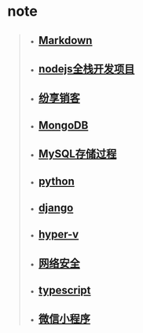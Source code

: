 # note
>+ ## [Markdown](https://github.com/520171/note/blob/master/Markdown/Markdown.md)  
>+ ## [nodejs全栈开发项目](https://github.com/520171/note/blob/master/nodejs全栈/nodejs全栈.md)  
>+ ## [纷享销客](https://github.com/520171/note/blob/master/纷享销客CRM/纷享销客crm.md)  
>+ ## [MongoDB](https://github.com/520171/note/blob/master/MongoDB/MongoDB.md)  
>+ ## [MySQL存储过程](https://github.com/520171/note/blob/master/MySQL存储过程/MySQL存储过程.md)  
>+ ## [python](https://github.com/520171/note/blob/master/python/python.md)  
>+ ## [django](https://github.com/520171/note/blob/master/django/django.md)  
>+ ## [hyper-v](https://github.com/520171/note/blob/master/hyper-v/hyper-v.md)  
>+ ## [网络安全](https://github.com/520171/note/blob/master/网络安全/网络安全.md)  
>+ ## [typescript](https://github.com/520171/note/blob/master/typescript/typescript.md)  
>+ ## [微信小程序](https://github.com/520171/note/blob/master/微信小程序/微信小程序.md)  
